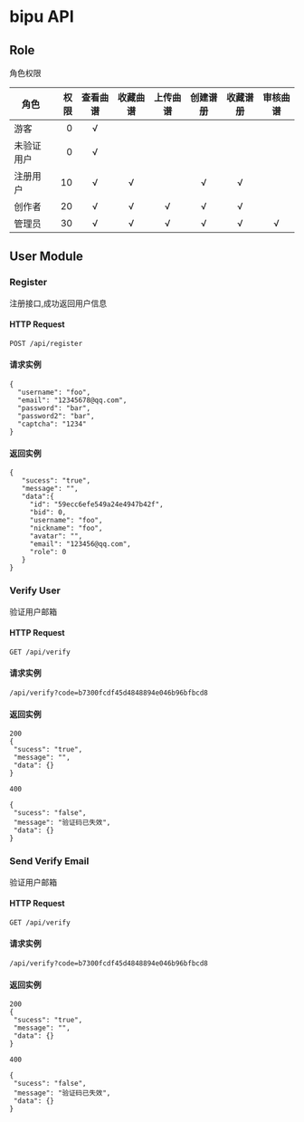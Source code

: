 # bipu API

## Role
 角色权限
 
| 角色        | 权限    |  查看曲谱  | 收藏曲谱 | 上传曲谱  | 创建谱册 | 收藏谱册 | 审核曲谱 | 
| --------   | ------: | :------: | :----:  |  :----:   |:----: | :----:  | :----: |         
| 游客        | 0       |   √      |         |          |        |         |        |
| 未验证用户   | 0       |   √      |         |          |        |         |        |
| 注册用户     | 10      |   √      |   √     |          |   √    |    √    |        |
| 创作者      | 20      |   √      |   √     |     √     |   √    |    √    |        |
| 管理员      | 30      |   √      |   √     |     √     |   √    |    √    |    √   |

## User Module

### Register

注册接口,成功返回用户信息

#### HTTP Request

`POST /api/register`

#### 请求实例

```
{
  "username": "foo",
  "email": "12345678@qq.com",
  "password": "bar",
  "password2": "bar",
  "captcha": "1234"
}
```
#### 返回实例

 ```
 {
 	"sucess": "true",
 	"message": "",
	"data":{
	  "id": "59ecc6efe549a24e4947b42f",
	  "bid": 0,
	  "username": "foo",
	  "nickname": "foo",
	  "avatar": "",
	  "email": "123456@qq.com",
	  "role": 0
	}
}
 ```
### Verify User
验证用户邮箱
#### HTTP Request

`GET /api/verify`

#### 请求实例

```
/api/verify?code=b7300fcdf45d4848894e046b96bfbcd8
```
#### 返回实例

 ```
200
{
  "sucess": "true",
  "message": "",
  "data": {}
}

400

{
  "sucess": "false",
  "message": "验证码已失效",
  "data": {}
}
 ```
 
### Send Verify Email
验证用户邮箱
#### HTTP Request

`GET /api/verify`

#### 请求实例

```
/api/verify?code=b7300fcdf45d4848894e046b96bfbcd8
```
#### 返回实例

 ```
200
{
  "sucess": "true",
  "message": "",
  "data": {}
}

400

{
  "sucess": "false",
  "message": "验证码已失效",
  "data": {}
}
 ```

